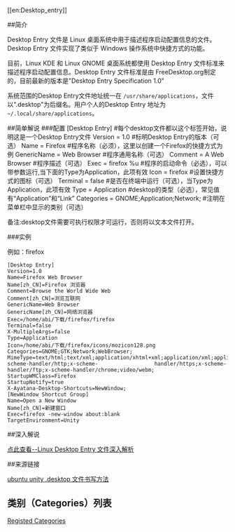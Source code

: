 [[en:Desktop_entry]]


##简介

Desktop Entry 文件是 Linux 桌面系统中用于描述程序启动配置信息的文件。Desktop Entry 文件实现了类似于 Windows 操作系统中快捷方式的功能。

目前，Linux KDE 和 Linux GNOME 桌面系统都使用 Desktop Entry 文件标准来描述程序启动配置信息。Desktop Entry 文件标准是由 FreeDesktop.org制定的，目前最新的版本是"Desktop Entry Specification 1.0"

系统范围的Desktop Entry文件地址统一在 `/usr/share/applications`，文件以".desktop"为后缀名。用户个人的Desktop Entry 地址为 `~/.local/share/applications`。

##简单解说
###配置
    [Desktop Entry] #每个desktop文件都以这个标签开始，说明这是一个Desktop Entry文件
    Version = 1.0 #标明Desktop Entry的版本（可选）
    Name = Firefox #程序名称（必须），这里以创建一个Firefox的快捷方式为例
    GenericName = Web Browser #程序通用名称（可选）
    Comment = A Web Browser #程序描述（可选）
    Exec = firefox %u #程序的启动命令（必选），可以带参数运行,当下面的Type为Application，此项有效
    Icon = firefox #设置快捷方式的图标（可选）
    Terminal = false #是否在终端中运行（可选），当Type为Application，此项有效
    Type = Application #desktop的类型（必选），常见值有“Application”和“Link”
    Categories = GNOME;Application;Network; #注明在菜单栏中显示的类别（可选）

备注:desktop文件需要可执行权限才可运行，否则将以文本文件打开。

###实例

例如：firefox

    [Desktop Entry]
    Version=1.0
    Name=Firefox Web Browser
    Name[zh_CN]=Firefox 浏览器
    Comment=Browse the World Wide Web
    Comment[zh_CN]=浏览互联网
    GenericName=Web Browser
    GenericName[zh_CN]=网络浏览器
    Exec=/home/abi/下载/firefox/firefox
    Terminal=false
    X-MultipleArgs=false
    Type=Application
    Icon=/home/abi/下载/firefox/icons/mozicon128.png
    Categories=GNOME;GTK;Network;WebBrowser;
    MimeType=text/html;text/xml;application/xhtml+xml;application/xml;application/vnd.mozilla.xul+xml;application/rss+xml;application/rdf+xml;image/gif;image/jpeg;image/png;x-scheme-handler/http;x-scheme-                  handler/https;x-scheme-handler/ftp;x-scheme-handler/chrome;video/webm;
    StartupWMClass=Firefox
    StartupNotify=true
    X-Ayatana-Desktop-Shortcuts=NewWindow;
    [NewWindow Shortcut Group]
    Name=Open a New Window
    Name[zh_CN]=新建窗口
    Exec=firefox -new-window about:blank
    TargetEnvironment=Unity

##深入解说

[点此查看--Linux Desktop Entry 文件深入解析](http://www.ibm.com/developerworks/cn/linux/l-cn-dtef/#iratings)

##来源链接

[ubuntu unity .desktop 文件书写方法](http://blog.sina.com.cn/s/blog_55e606c2010161xz.html)

## 类别（Categories）列表

[Registed Categories](https://specifications.freedesktop.org/menu-spec/menu-spec-1.0.html#category-registry)